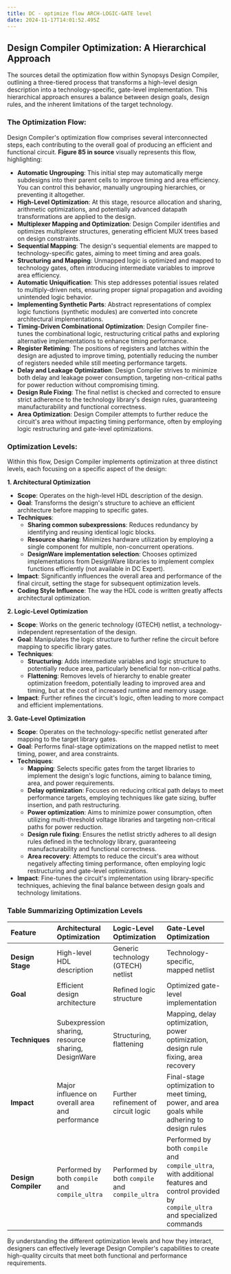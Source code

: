 ```yaml
---
title: DC - optimize flow ARCH-LOGIC-GATE level
date: 2024-11-17T14:01:52.495Z
---
```


## Design Compiler Optimization: A Hierarchical Approach

The sources detail the optimization flow within Synopsys Design Compiler, outlining a three-tiered process that transforms a high-level design description into a technology-specific, gate-level implementation. This hierarchical approach ensures a balance between design goals, design rules, and the inherent limitations of the target technology. 

### The Optimization Flow:

Design Compiler's optimization flow comprises several interconnected steps, each contributing to the overall goal of producing an efficient and functional circuit. **Figure 85 in source** visually represents this flow, highlighting:

*   **Automatic Ungrouping**:  This initial step may automatically merge subdesigns into their parent cells to improve timing and area efficiency. You can control this behavior, manually ungrouping hierarchies, or preventing it altogether.
*   **High-Level Optimization**:  At this stage, resource allocation and sharing, arithmetic optimizations, and potentially advanced datapath transformations are applied to the design.
*   **Multiplexer Mapping and Optimization**:  Design Compiler identifies and optimizes multiplexer structures, generating efficient MUX trees based on design constraints. 
*   **Sequential Mapping**:  The design's sequential elements are mapped to technology-specific gates, aiming to meet timing and area goals.
*   **Structuring and Mapping**:  Unmapped logic is optimized and mapped to technology gates, often introducing intermediate variables to improve area efficiency.
*   **Automatic Uniquification**:  This step addresses potential issues related to multiply-driven nets, ensuring proper signal propagation and avoiding unintended logic behavior.
*   **Implementing Synthetic Parts**:  Abstract representations of complex logic functions (synthetic modules) are converted into concrete architectural implementations.
*   **Timing-Driven Combinational Optimization**:  Design Compiler fine-tunes the combinational logic, restructuring critical paths and exploring alternative implementations to enhance timing performance.
*   **Register Retiming**:  The positions of registers and latches within the design are adjusted to improve timing, potentially reducing the number of registers needed while still meeting performance targets.
*   **Delay and Leakage Optimization**:  Design Compiler strives to minimize both delay and leakage power consumption, targeting non-critical paths for power reduction without compromising timing.
*   **Design Rule Fixing**:  The final netlist is checked and corrected to ensure strict adherence to the technology library's design rules, guaranteeing manufacturability and functional correctness.
*   **Area Optimization**:  Design Compiler attempts to further reduce the circuit's area without impacting timing performance, often by employing logic restructuring and gate-level optimizations.

### Optimization Levels:

Within this flow, Design Compiler implements optimization at three distinct levels, each focusing on a specific aspect of the design:

**1. Architectural Optimization** 

*   **Scope**:  Operates on the high-level HDL description of the design.
*   **Goal**:  Transforms the design's structure to achieve an efficient architecture before mapping to specific gates.
*   **Techniques**:
    *   **Sharing common subexpressions**: Reduces redundancy by identifying and reusing identical logic blocks.
    *   **Resource sharing**: Minimizes hardware utilization by employing a single component for multiple, non-concurrent operations.
    *   **DesignWare implementation selection**: Chooses optimized implementations from DesignWare libraries to implement complex functions efficiently (not available in DC Expert).
*   **Impact**:  Significantly influences the overall area and performance of the final circuit, setting the stage for subsequent optimization levels.
*   **Coding Style Influence**: The way the HDL code is written greatly affects architectural optimization. 

**2. Logic-Level Optimization**

*   **Scope**:  Works on the generic technology (GTECH) netlist, a technology-independent representation of the design.
*   **Goal**:  Manipulates the logic structure to further refine the circuit before mapping to specific library gates.
*   **Techniques**:
    *   **Structuring**:  Adds intermediate variables and logic structure to potentially reduce area, particularly beneficial for non-critical paths.
    *   **Flattening**: Removes levels of hierarchy to enable greater optimization freedom, potentially leading to improved area and timing, but at the cost of increased runtime and memory usage. 
*   **Impact**:  Further refines the circuit's logic, often leading to more compact and efficient implementations.

**3. Gate-Level Optimization**

*   **Scope**:  Operates on the technology-specific netlist generated after mapping to the target library gates.
*   **Goal**:  Performs final-stage optimizations on the mapped netlist to meet timing, power, and area constraints.
*   **Techniques**:
    *   **Mapping**:  Selects specific gates from the target libraries to implement the design's logic functions, aiming to balance timing, area, and power requirements.
    *   **Delay optimization**:  Focuses on reducing critical path delays to meet performance targets, employing techniques like gate sizing, buffer insertion, and path restructuring.
    *   **Power optimization**:  Aims to minimize power consumption, often utilizing multi-threshold voltage libraries and targeting non-critical paths for power reduction.
    *   **Design rule fixing**:  Ensures the netlist strictly adheres to all design rules defined in the technology library, guaranteeing manufacturability and functional correctness.
    *   **Area recovery**:  Attempts to reduce the circuit's area without negatively affecting timing performance, often employing logic restructuring and gate-level optimizations.
*   **Impact**:  Fine-tunes the circuit's implementation using library-specific techniques, achieving the final balance between design goals and technology limitations.

### Table Summarizing Optimization Levels

| Feature           | Architectural Optimization                             | Logic-Level Optimization                           | Gate-Level Optimization                                                                                                                     |
| :----------------- | :----------------------------------------------------- | :------------------------------------------------- | :--------------------------------------------------------------------------------------------------------------------------------------------- |
| **Design Stage**  | High-level HDL description                            | Generic technology (GTECH) netlist                | Technology-specific, mapped netlist                                                                                                           |
| **Goal**           | Efficient design architecture                          | Refined logic structure                           | Optimized gate-level implementation                                                                                                            |
| **Techniques**     | Subexpression sharing, resource sharing, DesignWare  | Structuring, flattening                            | Mapping, delay optimization, power optimization, design rule fixing, area recovery                                                           |
| **Impact**         | Major influence on overall area and performance        | Further refinement of circuit logic                 | Final-stage optimization to meet timing, power, and area goals while adhering to design rules                                                 |
| **Design Compiler** | Performed by both `compile` and `compile_ultra`       | Performed by both `compile` and `compile_ultra`    | Performed by both `compile` and `compile_ultra`, with additional features and control provided by `compile_ultra` and specialized commands |

By understanding the different optimization levels and how they interact, designers can effectively leverage Design Compiler's capabilities to create high-quality circuits that meet both functional and performance requirements.
